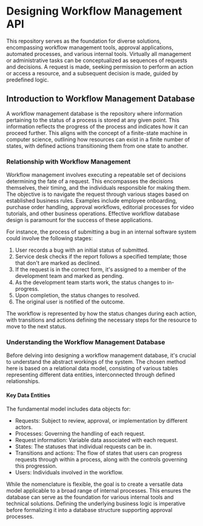 # Designing Workflow Management API
This repository serves as the foundation for diverse solutions, encompassing workflow management tools, approval applications, automated processes, and various internal tools. Virtually all management or administrative tasks can be conceptualized as sequences of requests and decisions. A request is made, seeking permission to perform an action or access a resource, and a subsequent decision is made, guided by predefined logic.

## Introduction to Workflow Management Database
A workflow management database is the repository where information pertaining to the status of a process is stored at any given point. This information reflects the progress of the process and indicates how it can proceed further. This aligns with the concept of a finite-state machine in computer science, outlining how resources can exist in a finite number of states, with defined actions transitioning them from one state to another.

### Relationship with Workflow Management
Workflow management involves executing a repeatable set of decisions determining the fate of a request. This encompasses the decisions themselves, their timing, and the individuals responsible for making them. The objective is to navigate the request through various stages based on established business rules. Examples include employee onboarding, purchase order handling, approval workflows, editorial processes for video tutorials, and other business operations. Effective workflow database design is paramount for the success of these applications.

For instance, the process of submitting a bug in an internal software system could involve the following stages:

1. User records a bug with an initial status of submitted.
2. Service desk checks if the report follows a specified template; those that don't are marked as declined.
3. If the request is in the correct form, it's assigned to a member of the development team and marked as pending.
4. As the development team starts work, the status changes to in-progress.
5. Upon completion, the status changes to resolved.
6. The original user is notified of the outcome.

The workflow is represented by how the status changes during each action, with transitions and actions defining the necessary steps for the resource to move to the next status.

### Understanding the Workflow Management Database
Before delving into designing a workflow management database, it's crucial to understand the abstract workings of the system. The chosen method here is based on a relational data model, consisting of various tables representing different data entities, interconnected through defined relationships.

#### Key Data Entities
The fundamental model includes data objects for:

- Requests: Subject to review, approval, or implementation by different actors.
- Processes: Governing the handling of each request.
- Request information: Variable data associated with each request.
- States: The statuses that individual requests can be in.
- Transitions and actions: The flow of states that users can progress requests through within a process, along with the controls governing this progression.
- Users: Individuals involved in the workflow.

While the nomenclature is flexible, the goal is to create a versatile data model applicable to a broad range of internal processes. This ensures the database can serve as the foundation for various internal tools and technical solutions. Defining the underlying business logic is imperative before formalizing it into a database structure supporting approval processes.